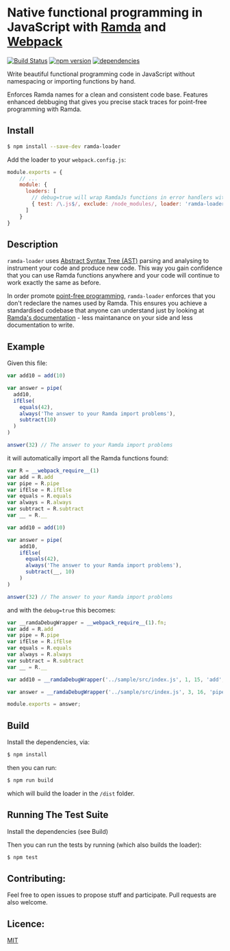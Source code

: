Native functional programming in JavaScript with [Ramda](http://ramdajs.com/) and [Webpack](http://webpack.github.io/)
=============

[![Build Status](https://travis-ci.org/dumconstantin/ramda-loader.svg?branch=master)](https://travis-ci.org/dumconstantin/ramda-loader)
[![npm version](https://badge.fury.io/js/ramda-loader.svg)](https://badge.fury.io/js/ramda-loader)
[![dependencies](https://david-dm.org/dumconstantin/ramda-loader.svg)](https://david-dm.org/dumconstantin/ramda-loader)

Write beautiful functional programming code in JavaScript without namespacing or importing functions by hand.

Enforces Ramda names for a clean and consistent code base.
Features enhanced debbuging that gives you precise stack traces for point-free programming with Ramda.

Install
----------

```bash
$ npm install --save-dev ramda-loader
```
Add the loader to your `webpack.config.js`:

```javascript
module.exports = {
    // ...
    module: {
      loaders: [
        // debug=true will wrap RamdaJs functions in error handlers with file name, line number and char location
        { test: /\.js$/, exclude: /node_modules/, loader: 'ramda-loader?debug=true' }
      ]
    }
}
```

Description
----------

``` ramda-loader ``` uses [Abstract Syntax Tree (AST)](http://jointjs.com/demos/javascript-ast) parsing and analysing to instrument your code and produce new code.
This way you gain confidence that you can use Ramda functions anywhere and your code will continue to work exactly the same as before.

In order promote [point-free programming](http://lucasmreis.github.io/blog/pointfree-javascript/),
``` ramda-loader ``` enforces that you don't redeclare the names used by Ramda.
This ensures you achieve a standardised codebase that anyone can understand just by looking at [Ramda's documentation](http://ramdajs.com/docs/) - less maintanance on your side and less documentation to write.

Example
----------

Given this file:
```javascript
var add10 = add(10)

var answer = pipe(
  add10,
  ifElse(
    equals(42),
    always('The answer to your Ramda import problems'),
    subtract(10)
  )
)

answer(32) // The answer to your Ramda import problems
```

it will automatically import all the Ramda functions found:
```javascript
var R = __webpack_require__(1)
var add = R.add
var pipe = R.pipe
var ifElse = R.ifElse
var equals = R.equals
var always = R.always
var subtract = R.subtract
var __ = R.__

var add10 = add(10)

var answer = pipe(
	add10,
	ifElse(
	  equals(42),
	  always('The answer to your Ramda import problems'),
	  subtract(__, 10)
	)
)

answer(32) // The answer to your Ramda import problems
```

and with the ``` debug=true ``` this becomes:
```javascript
var __ramdaDebugWrapper = __webpack_require__(1).fn;
var add = R.add
var pipe = R.pipe
var ifElse = R.ifElse
var equals = R.equals
var always = R.always
var subtract = R.subtract
var __ = R.__

var add10 = __ramdaDebugWrapper('../sample/src/index.js', 1, 15, 'add', add)(10);

var answer = __ramdaDebugWrapper('../sample/src/index.js', 3, 16, 'pipe', pipe)(add10, __ramdaDebugWrapper('../sample/src/index.js', 5, 3, 'ifElse', ifElse)(__ramdaDebugWrapper('../sample/src/index.js', 6, 5, 'equals', equals)(42), __ramdaDebugWrapper('../sample/src/index.js', 7, 5, 'always', always)('The answer to your Ramda import problems'), __ramdaDebugWrapper('../sample/src/index.js', 8, 5, 'subtract', subtract)(__, 10)));

module.exports = answer;

```

Build
----------
Install the dependencies, via:

```bash
$ npm install
```
then you can run:

```bash
$ npm run build
```
which will build the loader in the ``` /dist ``` folder.

Running The Test Suite
----------
Install the dependencies (see Build)

Then you can run the tests by running (which also builds the loader):

```bash
$ npm test
```

## Contributing:

Feel free to open issues to propose stuff and participate. Pull requests are also welcome.

## Licence:

[MIT](http://en.wikipedia.org/wiki/MIT_License)
